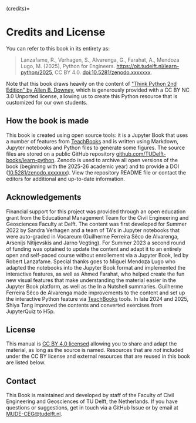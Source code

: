 (credits)=
# Credits and License

You can refer to this book in its entirety as:

> Lanzafame, R., Verhagen, S., Alvarenga, G., Farahat, A., Mendoza Lugo, M. (2025), Python for Engineers. https://oit.tudelft.nl/learn-python/2025, CC BY 4.0. [doi:10.5281/zenodo.xxxxxxx](https://doi.org/10.5281/zenodo.xxxxxxx).

Note that this book draws heavily on the content of ["Think Python 2nd Edition" by Allen B. Downey](https://greenteapress.com/wp/think-python-2e/), which is generously provided with a CC BY NC 3.0 Unported license, allowing us to create this Python resource that is customized for our own students.

## How the book is made

This book is created using open source tools: it is a Jupyter Book that uses a number of features from [TeachBooks](https://teachbooks.io/) and is written using Markdown, Jupyter notebooks and Python files to generate some figures. The source files are stored on a public GitHub repository [github.com/TUDelft-books/learn-python](https://github.com/TUDelft-books/learn-python). Zenodo is used to archive all open versions of the book (beginning with the 2025-26 academic year) and to provide a DOI ([10.5281/zenodo.xxxxxxx](https://doi.org/10.5281/zenodo.xxxxxxx)).  View the repository README file or contact the editors for additional and up-to-date information.

## Acknowledgements

Financial support for this project was provided through an open education grant from the Educational Management Team for the Civil Engineering and Geosciences Faculty at Delft. The content was first developed for Summer 2022 by Sandra Verhagen and a team of TA's in Jupyter notebooks that were auto-graded in Vocareum (Guilherme Ferreira Sêco de Alvarenga, Arsenijs Nitijevskis and Jarno Vegting). For Summer 2023 a second round of funding was optained to update the content and adapt it to an entirely open and self-paced course without enrollement via a Jupyter Book, led by Robert Lanzafame. Special thanks goes to Miguel Mendoza Lugo who adapted the notebooks into the Jupyter Book format and implemented the interactive features, as well as Ahmed Farahat, who helped create the fun new visual features that make understanding the material easier in the Jupyter Book platform, as well as the In a Nutshell summaries. Guilherme Ferreira Sêco de Alvarenga made improvements to the content and set up the interactive Python feature via [TeachBooks](teachbooks.io) tools. In late 2024 and 2025, Shiya Tang improved the contents and converted exercises from JupyterQuiz to H5p.

## License

This manual is [CC BY 4.0 licensed](https://creativecommons.org/licenses/by/4.0/) allowing you to share and adapt the material, as long as the source is named. Resources that are _not_ included under the CC BY license and external resources that are reused in this book are listed below.

## Contact

This Book is maintained and developed by staff of the Faculty of Civil Engineering and Geosciences of TU Delft, the Netherlands. If you have questions or suggestions, get in touch via a GitHub Issue or by email at MUDE-CEG@tudelft.nl.
